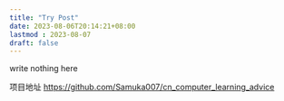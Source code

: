 ```yaml
---
title: "Try Post"
date: 2023-08-06T20:14:21+08:00
lastmod : 2023-08-07
draft: false
---
```


write nothing here

项目地址 https://github.com/Samuka007/cn_computer_learning_advice